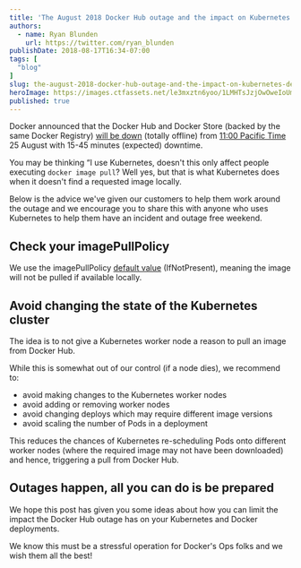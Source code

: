 ```yaml
---
title: 'The August 2018 Docker Hub outage and the impact on Kubernetes deployments'
authors:
  - name: Ryan Blunden
    url: https://twitter.com/ryan_blunden
publishDate: 2018-08-17T16:34-07:00
tags: [
  "blog"
]
slug: the-august-2018-docker-hub-outage-and-the-impact-on-kubernetes-deployments
heroImage: https://images.ctfassets.net/le3mxztn6yoo/1LMHTsJzjOwOweIoUmMk2i/2ff8fd218923eda3f0e32f81cec6016f/Docker-logo-011.png
published: true
---
```


Docker announced that the Docker Hub and Docker Store (backed by the same Docker Registry) [will be down](https://success.docker.com/article/planned-downtime-on-hub-cloud-store) (totally offline) from [11:00 Pacific Time](https://everytimezone.com/#2018-8-25,-1080,b8jj) 25 August with 15-45 minutes (expected) downtime.

You may be thinking “I use Kubernetes, doesn't this only affect people executing `docker image pull`? Well yes, but that is what Kubernetes does when it doesn't find a requested image locally.

Below is the advice we've given our customers to help them work around the outage and we encourage you to share this with anyone who uses Kubernetes to help them have an incident and outage free weekend.

## Check your imagePullPolicy
We use the imagePullPolicy [default value](https://kubernetes.io/docs/concepts/configuration/overview/#container-images) (IfNotPresent), meaning the image will not be pulled if available locally.

## Avoid changing the state of the Kubernetes cluster
The idea is to not give a Kubernetes worker node a reason to pull an image from Docker Hub.

While this is somewhat out of our control (if a node dies), we recommend to:

 - avoid making changes to the Kubernetes worker nodes
 - avoid adding or removing worker nodes
 - avoid changing deploys which may require different image versions
 - avoid scaling the number of Pods in a deployment

This reduces the chances of Kubernetes re-scheduling Pods onto different worker nodes (where the required image may not have been downloaded) and hence, triggering a pull from Docker Hub.

## Outages happen, all you can do is be prepared
We hope this post has given you some ideas about how you can limit the impact the Docker Hub outage has on your Kubernetes and Docker deployments.

We know this must be a stressful operation for Docker's Ops folks and we wish them all the best!
